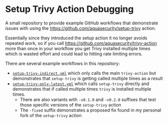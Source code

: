 # Setup Trivy Action Debugging

A small repository to provide example GitHub workflows that demonstrate issues with using the
https://github.com/aquasecurity/setup-trivy action.

Essentially since they introduced the setup action it no longer avoids repeated work, so if you call
https://github.com/aquasecurity/trivy-action more than once in your workflow you get Trivy installed multiple times
which is wasted effort and could lead to hitting rate limiting errors.

There are several example workflows in this repository:

- [`setup-trivy-indirect.yml`](.github/workflows/setup-trivy-indirect.yml) which only calls the main `trivy-action`
  but demonstrates that `setup-trivy` is getting called multiple times as a result
- [`setup-trivy-only-latest.yml`](.github/workflows/setup-trivy-only.yml) which calls `setup-trivy` directly and demonstrates
  that if called multiple times `trivy` is installed multiple times.
    - There are also variants with `-v0.1.0` and `-v0.2.0` suffixes that test those specific versions of the
      `setup-trivy` action
    - The `-fixed` suffix demonstrates a proposed fix found in my personal fork of the `setup-trivy` action